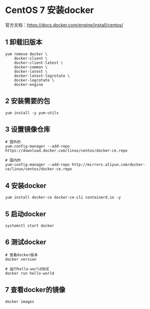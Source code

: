 # CentOS 7 安装docker

官方文档：https://docs.docker.com/engine/install/centos/



## 1 卸载旧版本

```shell
yum remove docker \
    docker-client \
    docker-client-latest \
    docker-common \
    docker-latest \
    docker-latest-logrotate \
    docker-logrotate \
    docker-engine
```



## 2 安装需要的包

```she
yum install -y yum-utils
```



## 3 设置镜像仓库

```shell
# 国外的
yum-config-manager --add-repo https://download.docker.com/linux/centos/docker-ce.repo

# 国内的
yum-config-manager --add-repo http://mirrors.aliyun.com/docker-ce/linux/centos/docker-ce.repo
```



## 4 安装docker

```shell
yum install docker-ce docker-ce-cli containerd.io -y
```



## 5 启动docker

```shell
systemctl start docker
```



## 6 测试docker

```shell
# 查看docker版本
docker version

# 运行hello-world测试
docker run hello-world
```



## 7 查看docker的镜像

```she
docker images
```

